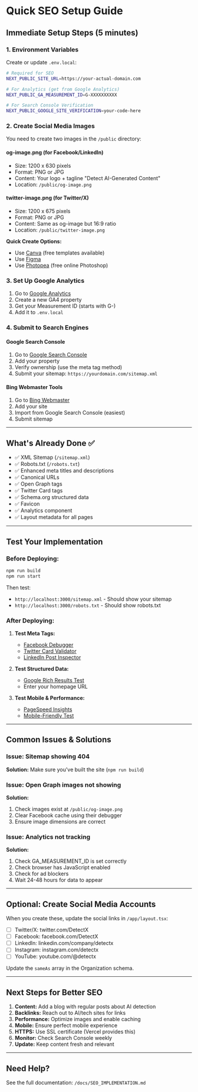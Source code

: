 # Quick SEO Setup Guide

## Immediate Setup Steps (5 minutes)

### 1. Environment Variables
Create or update `.env.local`:

```bash
# Required for SEO
NEXT_PUBLIC_SITE_URL=https://your-actual-domain.com

# For Analytics (get from Google Analytics)
NEXT_PUBLIC_GA_MEASUREMENT_ID=G-XXXXXXXXXX

# For Search Console Verification
NEXT_PUBLIC_GOOGLE_SITE_VERIFICATION=your-code-here
```

### 2. Create Social Media Images

You need to create two images in the `/public` directory:

#### og-image.png (for Facebook/LinkedIn)
- Size: 1200 x 630 pixels
- Format: PNG or JPG
- Content: Your logo + tagline "Detect AI-Generated Content"
- Location: `/public/og-image.png`

#### twitter-image.png (for Twitter/X)
- Size: 1200 x 675 pixels  
- Format: PNG or JPG
- Content: Same as og-image but 16:9 ratio
- Location: `/public/twitter-image.png`

**Quick Create Options:**
- Use [Canva](https://www.canva.com/) (free templates available)
- Use [Figma](https://www.figma.com/) 
- Use [Photopea](https://www.photopea.com/) (free online Photoshop)

### 3. Set Up Google Analytics

1. Go to [Google Analytics](https://analytics.google.com/)
2. Create a new GA4 property
3. Get your Measurement ID (starts with G-)
4. Add it to `.env.local`

### 4. Submit to Search Engines

#### Google Search Console
1. Go to [Google Search Console](https://search.google.com/search-console)
2. Add your property
3. Verify ownership (use the meta tag method)
4. Submit your sitemap: `https://yourdomain.com/sitemap.xml`

#### Bing Webmaster Tools
1. Go to [Bing Webmaster](https://www.bing.com/webmasters)
2. Add your site
3. Import from Google Search Console (easiest)
4. Submit sitemap

---

## What's Already Done ✅

- ✅ XML Sitemap (`/sitemap.xml`)
- ✅ Robots.txt (`/robots.txt`)
- ✅ Enhanced meta titles and descriptions
- ✅ Canonical URLs
- ✅ Open Graph tags
- ✅ Twitter Card tags
- ✅ Schema.org structured data
- ✅ Favicon
- ✅ Analytics component
- ✅ Layout metadata for all pages

---

## Test Your Implementation

### Before Deploying:
```bash
npm run build
npm run start
```

Then test:
- `http://localhost:3000/sitemap.xml` - Should show your sitemap
- `http://localhost:3000/robots.txt` - Should show robots.txt

### After Deploying:

1. **Test Meta Tags:**
   - [Facebook Debugger](https://developers.facebook.com/tools/debug/)
   - [Twitter Card Validator](https://cards-dev.twitter.com/validator)
   - [LinkedIn Post Inspector](https://www.linkedin.com/post-inspector/)

2. **Test Structured Data:**
   - [Google Rich Results Test](https://search.google.com/test/rich-results)
   - Enter your homepage URL

3. **Test Mobile & Performance:**
   - [PageSpeed Insights](https://pagespeed.web.dev/)
   - [Mobile-Friendly Test](https://search.google.com/test/mobile-friendly)

---

## Common Issues & Solutions

### Issue: Sitemap showing 404
**Solution:** Make sure you've built the site (`npm run build`)

### Issue: Open Graph images not showing
**Solution:** 
1. Check images exist at `/public/og-image.png`
2. Clear Facebook cache using their debugger
3. Ensure image dimensions are correct

### Issue: Analytics not tracking
**Solution:**
1. Check GA_MEASUREMENT_ID is set correctly
2. Check browser has JavaScript enabled
3. Check for ad blockers
4. Wait 24-48 hours for data to appear

---

## Optional: Create Social Media Accounts

When you create these, update the social links in `/app/layout.tsx`:

- [ ] Twitter/X: twitter.com/DetectX
- [ ] Facebook: facebook.com/DetectX  
- [ ] LinkedIn: linkedin.com/company/detectx
- [ ] Instagram: instagram.com/detectx
- [ ] YouTube: youtube.com/@detectx

Update the `sameAs` array in the Organization schema.

---

## Next Steps for Better SEO

1. **Content:** Add a blog with regular posts about AI detection
2. **Backlinks:** Reach out to AI/tech sites for links
3. **Performance:** Optimize images and enable caching
4. **Mobile:** Ensure perfect mobile experience
5. **HTTPS:** Use SSL certificate (Vercel provides this)
6. **Monitor:** Check Search Console weekly
7. **Update:** Keep content fresh and relevant

---

## Need Help?

See the full documentation: `/docs/SEO_IMPLEMENTATION.md`
